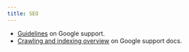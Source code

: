```yaml
---
title: SEO
---
```



- [Guidelines](https://support.google.com/webmasters/answer/9526064?hl=en&ref_topic=9456575) on Google support.
- [Crawling and indexing overview](https://support.google.com/webmasters/topic/9427949?hl=en&ref_topic=9428048) on Google support docs.
